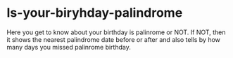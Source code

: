 # Is-your-biryhday-palindrome
 Here you get to know about your birthday is palinrome or NOT. If NOT, then it shows the nearest palindrome date before or after and also tells by how many days you missed palinrome birthday.
